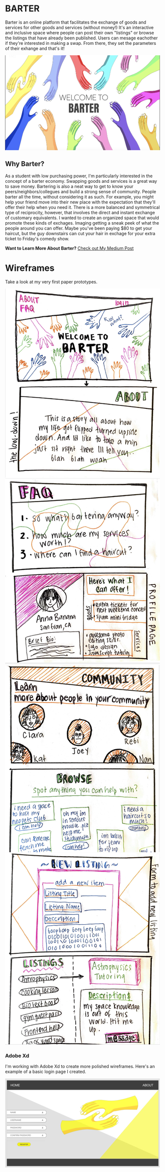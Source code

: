 # BARTER 
Barter is an online platform that facilitates the exchange of goods and services for other goods and services (without money!) It's an interactive and inclusive space where people can post their own "listings" or browse the listings that have already been published. Users can mesage eachother if they're interested in making a swap. From there, they set the parameters of their exhange and that's it! 

![Barter Home](barter-home.png "Barter Home Page")


 ## Why Barter?
As a student with low purchasing power, I'm particularly interested in the concept of a barter economy. Swapping goods and services is a great way to save money. Bartering is also a neat way to get to know your peers/neighbors/collegues and build a strong sense of community. People barter all the time, without considering it as such. For example, you might help your friend move into their new place with the expectation that they'll offer their help when you need it. There is a more balanced and symmetrical type of reciprocity, however, that involves the direct and instant exchange of customary equivalents. I wanted to create an organized space that would promote these kinds of exchages. Imaging getting a sneak peek of what the people around you can offer. Maybe you've been paying $80 to get your haircut, but the guy downstairs can cut your hair in exchage for your extra ticket to Friday's comedy show. 

**Want to Learn More About Barter?**
[Check out My Medium Post](https://uxdesign.cc/bringbarterback-72b530ba1c59)

# Wireframes
Take a look at my very first paper prototypes. 

![Welcome Page](welcome-about.png "Welcome Wireframe")
![Profile Page](faq-profile.png "Profile Wirefream")
![Community Page](community-browse.png "Community Wireframe")
![New Listing Page](new-listing.png "New Listing Wireframe")

### Adobe Xd
I'm working with Adobe Xd to create more polished wireframes.
Here's an example of a basic login page I created.


![Login Page](login.png "Login Page")

